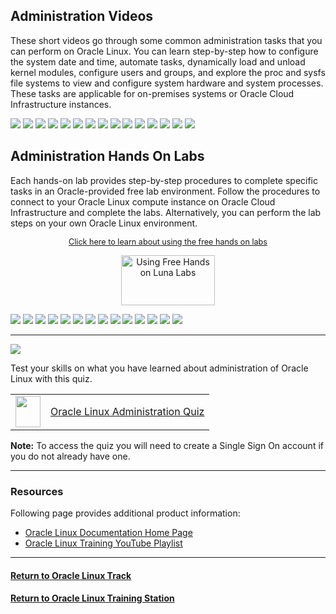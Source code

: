 ## Administration Videos
These short videos go through some common administration tasks that you can perform on Oracle Linux. You can learn step-by-step how to configure the system date and time, automate tasks, dynamically load and unload kernel modules, configure users and groups, and explore the proc and sysfs file systems to view and configure system hardware and system processes. These tasks are applicable for on-premises systems or Oracle Cloud Infrastructure instances.

[![](../../common/images/date_time_300.png)](https://youtu.be/q8VlYiF5sx8)
[![](../../common/images/proc_fs_300.png)](https://youtu.be/1F51ZHAVfAk)
[![](../../common/images/sysfs_300.png)](https://youtu.be/j9x2cuOE5_Y)
[![](../../common/images/cron_300.png)](https://youtu.be/BpPGoRYTv9I)
[![](../../common/images/anacron_300.png)](https://youtu.be/EIV3lpTeqXo)
[![](../../common/images/kernel_300.png)](https://youtu.be/AeW42ZyzHrQ)
[![](../../common/images/uga_300.png)](https://youtu.be/fag6aHNUkdQ)
[![](../../common/images/pass_ag_su_300.png)](https://youtu.be/WrcnDpj3axQ)
[![](../../common/images/ftp_300.png)](https://youtu.be/xpBBUPLEkZg)
[![](../../common/images/vim_admin_300.png)](https://youtu.be/5xKldV3knzU)
[![](../../common/images/leapp_300.png)](https://youtu.be/kxeBILa3YNc)
[![](../../common/images/cgroups_300.png)](https://youtu.be/AiYK0VBW7e4)
[![](../../common/images/selinux_300.png)](https://youtu.be/meKjLOxEu_o)
[![](../../common/images/pam_300.png)](https://youtu.be/KRGC2lElVC8)
[![](../../common/images/udev_300_.png)](https://youtu.be/y3q8HAMTPDc)

## Administration Hands On Labs
Each hands-on lab provides step-by-step procedures to complete specific tasks in an Oracle-provided free lab environment. Follow the procedures to connect to your Oracle Linux compute instance on Oracle Cloud Infrastructure and complete the labs. Alternatively, you can perform the lab steps on your own Oracle Linux environment.

<p style="font-size:90%;text-align:center;"><a href="https://youtu.be/HOB5dhbcAyo">Click here to learn about using the free hands on labs</a></p>
<p style="text-align:center;"><a href="https://youtu.be/HOB5dhbcAyo">
   <img src="../../common/images/lunalab-300px.png" alt="Using Free Hands on Luna Labs" style="width:150px;height:80px;">
   </a></p> 

[![](../../common/images/user_grp_lab.png)](https://luna.oracle.com/lab/fb0e97c0-4522-422f-8be3-dd6f70a7b96e)
[![](../../common/images/chrony_lab.png)](https://luna.oracle.com/lab/4946609e-41e4-4d26-8501-da948bb299ba)
[![](../../common/images/crontab_lab.png)](https://luna.oracle.com/lab/d857ff70-1799-472e-b413-32ea7e356470)
[![](../../common/images/tmux_lab.png)](https://luna.oracle.com/lab/4dda7413-1a31-47bf-96c1-8fa6c306dc6b)
[![](../../common/images/postfix-lab2.png)](https://luna.oracle.com/lab/4255c51c-4f52-45f3-a3e8-125b8cf1b40b)
[![](../../common/images/starttls_lab.png)](https://luna.oracle.com/lab/6c0d44b2-1247-4780-a1ae-09f283812ef8)
[![](../../common/images/nginx_lab.png)](https://luna.oracle.com/lab/54fa9d88-4243-4b4f-bae2-d52ec8cfb688)
[![](../../common/images/leapp_lab.png)](https://luna.oracle.com/lab/908d0e5b-4444-400a-87a7-2a9ec8c27550)
[![](../../common/images/cgroups_lab.png)](https://luna.oracle.com/lab/14d89b6d-627b-4f1f-b859-4761e3ed352c)
[![](../../common/images/selinux_lab.png)](https://luna.oracle.com/lab/89a09fdd-47c2-4755-b98e-35863bdf7bc0)
[![](../../common/images/freeipa_lab.png)](https://luna.oracle.com/lab/19bfac85-6c1e-4775-8fc3-6f55022a8e47)
[![](../../common/images/ol_keycloak_lab.png)](https://luna.oracle.com/lab/752793ff-9f74-4bb0-b848-90c5bcae4388)
[![](../../common/images/ol_dbfree_lab.png)](https://luna.oracle.com/lab/8dd46cea-3e27-4774-bb12-fc97a4babe06)
[![](../../common/images/disable_kernel_module.png)](https://luna.oracle.com/lab/00aafe17-39b9-43e0-8b53-087b84003c15)

---

<p><img id="ol-admin-quiz" src="../common/images/quiz1.png"></p>
   
   
Test your skills on what you have learned about administration of Oracle Linux with this quiz.

<table>
    <tr>
    <td><img src="../../common/images/quiz_v2.png" width="40" height="50"></td>
    <td><a href="https://apexapps.oracle.com/pls/apex/f?p=ST_QUIZ:200:0::::P200_QUIZ_KEY:IJY13J">Oracle Linux Administration Quiz</a></td>
  </tr>
</table>
<b>Note:</b> To access the quiz you will need to create a Single Sign On account if you do not already have one.

---

### Resources

Following page provides additional product information:

- [Oracle Linux Documentation Home Page](https://docs.oracle.com/en/operating-systems/oracle-linux/)
- [Oracle Linux Training YouTube Playlist](https://www.youtube.com/playlist?list=PLKCk3OyNwIztOLwiTOF0HOV5aiTjGNpLl)

---

#### [Return to Oracle Linux Track](../ol.md)

#### [Return to Oracle Linux Training Station](../../README.md)
